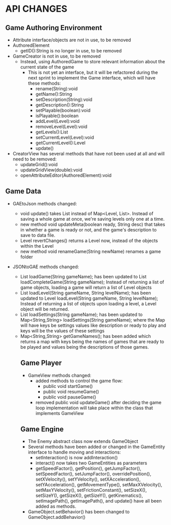 # API CHANGES

## Game Authoring Environment
* Attribute interface/objects are not in use, to be removed
* AuthoredElement
 	* getID():String is no longer in use, to be removed
* GameCreator is not in use, to be removed
	* Instead, using AuthoredGame to store relevant information about the current state of the game
		* This is not yet an interface, but it will be refactored during the next sprint to implement the Game interface, which will have these methods:
			* rename(String):void
			* getName():String
			* setDescription(String):void
			* getDescription():String
			* setPlayable(boolean):void
			* isPlayable():boolean
			* addLevel(Level):void
			* removeLevel(Level):void
			* getLevels():List<Level>
			* setCurrentLevel(Level):void
			* getCurrentLevel():Level
			* update()
* CreatorView has several methods that have not been used at all and will need to be removed:
	* updateGrid():void
	* updateGridView(double):void
	* openAttributeEditor(AuthoredElement):void


## Game Data
* GAEtoJson methods changed:
    * void update() takes List<Level> instead of Map<Level, List<List>>. Instead of saving a whole game at once, we're saving levels only one at a time.
    * new method void updateMeta(boolean ready, String desc) that takes in whether a game is ready or not, and the game's description to save to data file.
    * Level revertChanges() returns a Level now, instead of the objects within the Level
    * new method void renameGame(String newName) renames a game folder

* JSONtoGAE methods changed:
    * List<Object> loadGame(String gameName); has been updated to List<Level> loadCompleteGame(String gameName); Instead of returning a list of game objects, loading a game will return a list of Level objects
    * List<Object> loadLevel(String gameName, String levelName); has been updated to Level loadLevel(String gameName, String levelName); Instead of returning a list of objects upon loading a level, a Level object will be returned.
    * List<Object> loadSettings(String gameName); has been updated to Map<String,String> loadSettings(String gameName); where the Map will have keys be settings values like description or ready to play and keys will be the values of these settings
    * Map<String,String> getGameNames(); has been added which returns a map with keys being the names of games that are ready to be played and values being the descriptions of those games.


## Game Player
* GameView methods changed:
    * added methods to control the game flow: 
        * public void startGame()
        * public void resumeGame()
        * public void pauseGame()
    * removed public void updateGame() after deciding the game loop implementation will take place within the class that implements GameView


## Game Engine
* The Enemy abstract class now extends GameObject 
* Several methods have been added or changed in the GameEntity interface to handle moving and interactions:
    *  setInteraction() is now addInteraction()
    *  interact() now takes two GameEntities as parameters
    *  getSpeedFactor(), getPosition(), getJumpFactor(), setSpeedFactor(), setJumpFactor(), overridePosition(), setXVelocity(), setYVelocity(), setXAcceleration(), setYAcceleration(), getMovementType(), setMaxXVelocity(), setMaxYVelocity(), setFrictionConstant(), setSizeX(), setSizeY(), getSizeX(), getSizeY(), getKinematics(), setImagePath(), getImagePath(), and update() have all been added as methods.
* GameObject.setBehavior() has been changed to GameObject.addBehavior()